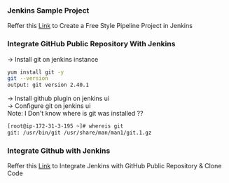 ### Jenkins Sample Project

Reffer this [Link](https://drive.google.com/file/d/1KKllyevNEcT-J_1D-lQ7vQ8QCcLC2Wf1/view?usp=sharing) to Create a Free Style Pipeline Project in Jenkins


### Integrate GitHub Public Repository With Jenkins

→ Install git on jenkins instance
```bash
yum install git -y
git --version
output: git version 2.40.1
```
→ Install github plugin on jenkins ui\
→ Configure git on jenkins ui\
Note: I Don't know where is git was installed ??
```bash
[root@ip-172-31-3-195 ~]# whereis git
git: /usr/bin/git /usr/share/man/man1/git.1.gz
```

### Integrate Github with Jenkins 

Reffer this [Link](https://drive.google.com/file/d/1HEowsuOJoieeHncsa5io-hLs8joBUbv5/view?usp=sharing) to Integrate Jenkins with GitHub Public Repository & Clone Code